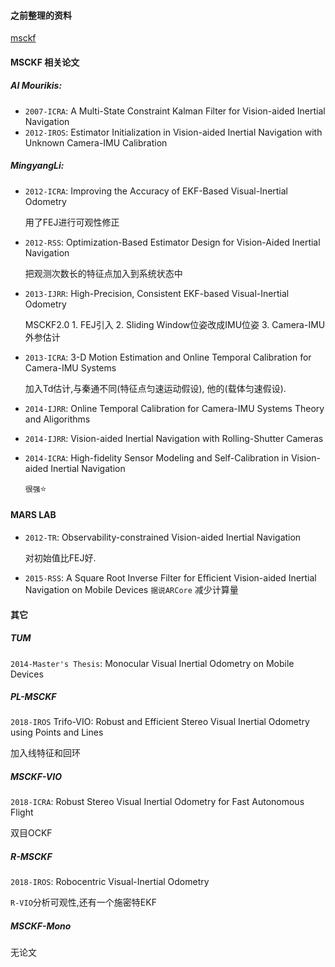 #### 之前整理的资料

[msckf](./msckf.md)

#### MSCKF 相关论文

##### AI Mourikis:

+ `2007-ICRA`: A Multi-State Constraint Kalman Filter for Vision-aided Inertial Navigation
+ `2012-IROS`: Estimator Initialization in Vision-aided Inertial Navigation with Unknown Camera-IMU Calibration

##### MingyangLi:

+ `2012-ICRA`: Improving the Accuracy of EKF-Based Visual-Inertial Odometry 

  用了FEJ进行可观性修正

+ `2012-RSS`: Optimization-Based Estimator Design for Vision-Aided Inertial Navigation

  把观测次数长的特征点加入到系统状态中

+ `2013-IJRR`: High-Precision, Consistent EKF-based Visual-Inertial Odometry

  MSCKF2.0 1. FEJ引入 2. Sliding Window位姿改成IMU位姿 3. Camera-IMU 外参估计

+ `2013-ICRA`: 3-D Motion Estimation and Online Temporal Calibration for Camera-IMU Systems

  加入Td估计,与秦通不同(特征点匀速运动假设), 他的(载体匀速假设).

+ `2014-IJRR`: Online Temporal Calibration for Camera-IMU Systems Theory and Aligorithms

+ `2014-IJRR`: Vision-aided Inertial Navigation with Rolling-Shutter Cameras

+ `2014-ICRA`: High-fidelity Sensor Modeling and Self-Calibration in Vision-aided Inertial Navigation 

  `很强`:star:

  
#### MARS LAB
+ `2012-TR`: Observability-constrained Vision-aided Inertial Navigation 

  对初始值比FEJ好.

+ `2015-RSS`: A Square Root Inverse Filter for Efficient Vision-aided Inertial Navigation on Mobile Devices `据说ARCore` 减少计算量




#### 其它

##### TUM

`2014-Master's Thesis`: Monocular Visual Inertial Odometry on Mobile Devices 

##### PL-MSCKF

`2018-IROS` Trifo-VIO: Robust and Efficient Stereo Visual Inertial Odometry using Points and Lines

加入线特征和回环

##### MSCKF-VIO

`2018-ICRA`: Robust Stereo Visual Inertial Odometry for Fast Autonomous Flight

双目OCKF

##### R-MSCKF

`2018-IROS`: Robocentric Visual-Inertial Odometry  

`R-VIO`分析可观性,还有一个施密特EKF

##### MSCKF-Mono

无论文





